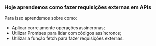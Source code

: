 ### Hoje aprendemos como fazer requisições externas em APIs

Para isso aprendemos sobre como:

- Aplicar corretamente operações assíncronas;
- Utilizar Promises para lidar com códigos assíncronos;
- Utilizar a função fetch para fazer requisições externas.


